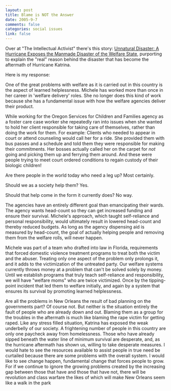 ```yaml
--- 
layout: post
title: Blame is NOT the Answer
date: 2005-9-7
comments: false
categories: social issues
link: false
---
```

Over at "The Intellectual Activist" there's this story: <a href="http://tiadaily.com/php-bin/news/showArticle.php?id=1026" title="Unnatural Disaster: A Hurricane Exposes the Manmade Disaster of the Welfare State">Unnatural Disaster: A Hurricane Exposes the Manmade Disaster of the Welfare State</a>, purporting to explain the "real" reason behind the disaster that has become the aftermath of Hurricane Katrina.

Here is my response:

One of the great problems with welfare as it is carried out in this country is the aspect of learned helplessness. Michele has worked more than once in her career in 'welfare delivery' roles. She no longer does this kind of work because she has a fundamental issue with how the welfare agencies deliver their product.

While working for the Oregon Services for Children and Families agency as a foster care case worker she repeatedly ran into issues when she wanted to hold her client responsible for taking care of themselves, rather than doing the work for them. For example: Clients who needed to appear in court or attend counseling would call her for a ride. She provided them with bus passes and a schedule and told them they were responsible for making their commitments. Her bosses actually called her on the carpet for *not* going and picking them up and ferrying them around. And these were people trying to meet court ordered conditions to regain custody of their biologic children!

Are there people in the world today who need a leg up? Most certainly.

Should we as a society help them? Yes.

Should that help come in the form it currently does? No way.

The agencies have an entirely different goal than emancipating their wards. The agency wants head-count so they can get increased funding and ensure their survival. Michele's approach, which taught self-reliance and personal responsibility, would ultimately result in lowered head-count and thereby reduced budgets. As long as the agency dispensing aid is measured by head-count, the goal of actually helping people and removing them from the welfare rolls, will never happen.

Michele was part of a team who drafted into law in Florida, requirements that forced domestic violence treatment programs to treat both the victim and the abuser. Treating only one aspect of the problem only prolongs it, and it adds to the victimization of the untreated party. Our welfare systems currently throws money at a problem that can't be solved solely by money. Until we establish programs that truly teach self-reliance and responsibility, we will have "welfare moms" who are twice victimized. Once by the tipping-point incident that led them to welfare initially, and again by a system that ensures its survival by promoting learned helplessness.

Are all the problems in New Orleans the result of bad planning on the governments part? Of course not. But neither is the situation entirely the fault of people who are already down and out. Blaming them as a group for the troubles in the aftermath is much like blaming the rape victim for getting raped. Like any stress filled situation, Katrina has exposed the weak underbelly of our society. A frightening number of people in this country are only one paycheck away from homelessness. Those who have already sipped beneath the water line of minimum survival are desperate, and, as the hurricane aftermath has shown us, willing to take desperate measures. I would hate to see the resources available to assist people in true need be curtailed because there are some problems with the overall system. I would like to see change happen, fundamental change that forces people to grow. For if we continue to ignore the growing problems created by the increasing gap between those that have and those that have not, there will be revolution and class warfare the likes of which will make New Orleans seem like a walk in the park
